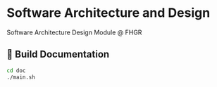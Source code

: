 # Software Architecture and Design
Software Architecture Design Module @ FHGR

## :rocket: Build Documentation

```bash
cd doc
./main.sh
```
